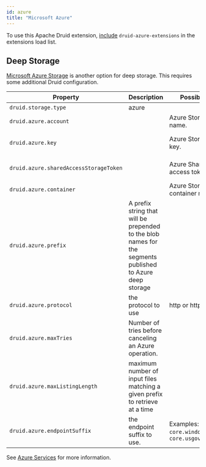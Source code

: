 ```yaml
---
id: azure
title: "Microsoft Azure"
---
```


<!--
  ~ Licensed to the Apache Software Foundation (ASF) under one
  ~ or more contributor license agreements.  See the NOTICE file
  ~ distributed with this work for additional information
  ~ regarding copyright ownership.  The ASF licenses this file
  ~ to you under the Apache License, Version 2.0 (the
  ~ "License"); you may not use this file except in compliance
  ~ with the License.  You may obtain a copy of the License at
  ~
  ~   http://www.apache.org/licenses/LICENSE-2.0
  ~
  ~ Unless required by applicable law or agreed to in writing,
  ~ software distributed under the License is distributed on an
  ~ "AS IS" BASIS, WITHOUT WARRANTIES OR CONDITIONS OF ANY
  ~ KIND, either express or implied.  See the License for the
  ~ specific language governing permissions and limitations
  ~ under the License.
  -->


To use this Apache Druid extension, [include](../../configuration/extensions.md#loading-extensions) `druid-azure-extensions` in the extensions load list.

## Deep Storage

[Microsoft Azure Storage](http://azure.microsoft.com/en-us/services/storage/) is another option for deep storage. This requires some additional Druid configuration.

|Property|Description|Possible Values|Default|
|--------|---------------|-----------|-------|
|`druid.storage.type`|azure||Must be set.|
|`druid.azure.account`||Azure Storage account name.|Must be set.|
|`druid.azure.key`||Azure Storage account key.|Optional. Either set key or sharedAccessStorageToken but not both.|
|`druid.azure.sharedAccessStorageToken`||Azure Shared Storage access token|Optional. Either set key or sharedAccessStorageToken but not both.| 
|`druid.azure.container`||Azure Storage container name.|Must be set.|
|`druid.azure.prefix`|A prefix string that will be prepended to the blob names for the segments published to Azure deep storage| |""|
|`druid.azure.protocol`|the protocol to use|http or https|https|
|`druid.azure.maxTries`|Number of tries before canceling an Azure operation.| |3|
|`druid.azure.maxListingLength`|maximum number of input files matching a given prefix to retrieve at a time| |1024|
|`druid.azure.endpointSuffix`|the endpoint suffix to use.|Examples: `core.windows.net`, `core.usgovcloudapi.net`|`core.windows.net`|

See [Azure Services](http://azure.microsoft.com/en-us/pricing/free-trial/) for more information.
